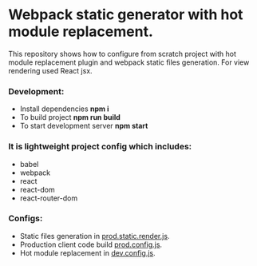 # Webpack static generator with hot module replacement.

This repository shows how to configure from scratch project with hot module replacement plugin and webpack static files generation.
For view rendering used React jsx.

### Development:
- Install dependencies **npm i** 
- To build project **npm run build**
- To start development server **npm start** 

### It is lightweight project config which includes: 
* babel
* webpack
* react
* react-dom
* react-router-dom

### Configs:
- Static files generation in [prod.static.render.js](https://github.com/TNikolai/webpack-static-gen-hmr/blob/master/webpack/prod.static.render.js).
- Production client code build [prod.config.js](https://github.com/TNikolai/webpack-static-gen-hmr/blob/master/webpack/prod.static.render.js).
- Hot module replacement in [dev.config.js](https://github.com/TNikolai/webpack-static-gen-hmr/blob/master/webpack/dev.config.js).
